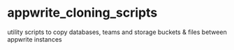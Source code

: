 # appwrite_cloning_scripts
utility scripts to copy databases, teams and storage buckets &amp; files between appwrite instances
